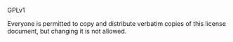 GPLv1

Everyone is permitted to copy and distribute verbatim copies
of this license document, but changing it is not allowed.